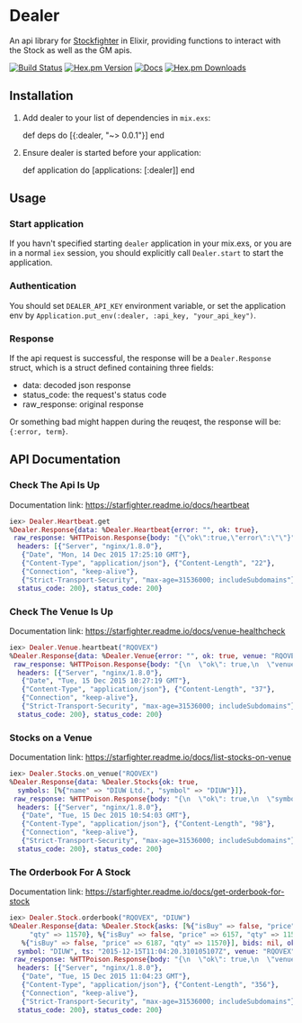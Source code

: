 # Dealer

An api library for [Stockfighter](https://www.stockfighter.io/) in Elixir, providing functions to interact with the Stock as well as the GM apis.

[![Build Status](https://img.shields.io/travis/larrylv/dealer.svg)](https://travis-ci.org/larrylv/dealer)
[![Hex.pm Version](https://img.shields.io/hexpm/v/dealer.svg?style=flat-square)](https://hex.pm/packages/dealer)
[![Docs](https://inch-ci.org/github/larrylv/dealer.svg?branch=master&style=flat-square)](https://inch-ci.org/github/larrylv/dealer)
[![Hex.pm Downloads](https://img.shields.io/hexpm/dt/dealer.svg?style=flat-square)](https://hex.pm/packages/dealer)

## Installation

  1. Add dealer to your list of dependencies in `mix.exs`:

        def deps do
          [{:dealer, "~> 0.0.1"}]
        end

  2. Ensure dealer is started before your application:

        def application do
          [applications: [:dealer]]
        end

## Usage

### Start application

If you havn't specified starting `dealer` application in your mix.exs, or you are in a normal `iex` session, you should explicitly call `Dealer.start` to start the application.

### Authentication

You should set `DEALER_API_KEY` environment variable, or set the application env by `Application.put_env(:dealer, :api_key, "your_api_key")`.

### Response

If the api request is successful, the response will be a `Dealer.Response` struct, which is a struct defined containing three fields:

* data: decoded json response
* status_code: the request's status code
* raw_response: original response

Or something bad might happen during the reuqest, the response will be: `{:error, term}`.

## API Documentation

### Check The Api Is Up

Documentation link: https://starfighter.readme.io/docs/heartbeat

``` elixir
iex> Dealer.Heartbeat.get
%Dealer.Response{data: %Dealer.Heartbeat{error: "", ok: true},
 raw_response: %HTTPoison.Response{body: "{\"ok\":true,\"error\":\"\"}",
  headers: [{"Server", "nginx/1.8.0"},
   {"Date", "Mon, 14 Dec 2015 17:25:10 GMT"},
   {"Content-Type", "application/json"}, {"Content-Length", "22"},
   {"Connection", "keep-alive"},
   {"Strict-Transport-Security", "max-age=31536000; includeSubdomains"}],
  status_code: 200}, status_code: 200}
```

### Check The Venue Is Up

Documentation link: https://starfighter.readme.io/docs/venue-healthcheck

``` elixir
iex> Dealer.Venue.heartbeat("RQOVEX")
%Dealer.Response{data: %Dealer.Venue{error: "", ok: true, venue: "RQOVEX"},
 raw_response: %HTTPoison.Response{body: "{\n  \"ok\": true,\n  \"venue\": \"RQOVEX\"\n}",
  headers: [{"Server", "nginx/1.8.0"},
   {"Date", "Tue, 15 Dec 2015 10:27:19 GMT"},
   {"Content-Type", "application/json"}, {"Content-Length", "37"},
   {"Connection", "keep-alive"},
   {"Strict-Transport-Security", "max-age=31536000; includeSubdomains"}],
  status_code: 200}, status_code: 200}
```

### Stocks on a Venue

Documentation link: https://starfighter.readme.io/docs/list-stocks-on-venue

``` elixir
iex> Dealer.Stocks.on_venue("RQOVEX")
%Dealer.Response{data: %Dealer.Stocks{ok: true,
  symbols: [%{"name" => "DIUW Ltd.", "symbol" => "DIUW"}]},
 raw_response: %HTTPoison.Response{body: "{\n  \"ok\": true,\n  \"symbols\": [\n    {\n      \"name\": \"DIUW Ltd.\",\n      \"symbol\": \"DIUW\"\n    }\n  ]\n}",
  headers: [{"Server", "nginx/1.8.0"},
   {"Date", "Tue, 15 Dec 2015 10:54:03 GMT"},
   {"Content-Type", "application/json"}, {"Content-Length", "98"},
   {"Connection", "keep-alive"},
   {"Strict-Transport-Security", "max-age=31536000; includeSubdomains"}],
  status_code: 200}, status_code: 200}
```

### The Orderbook For A Stock

Documentation link: https://starfighter.readme.io/docs/get-orderbook-for-stock

``` elixir
iex> Dealer.Stock.orderbook("RQOVEX", "DIUW")
%Dealer.Response{data: %Dealer.Stock{asks: [%{"isBuy" => false, "price" => 6127,
     "qty" => 11570}, %{"isBuy" => false, "price" => 6157, "qty" => 11570},
   %{"isBuy" => false, "price" => 6187, "qty" => 11570}], bids: nil, ok: true,
  symbol: "DIUW", ts: "2015-12-15T11:04:20.310105107Z", venue: "RQOVEX"},
 raw_response: %HTTPoison.Response{body: "{\n  \"ok\": true,\n  \"venue\": \"RQOVEX\",\n  \"symbol\": \"DIUW\",\n  \"ts\": \"2015-12-15T11:04:20.310105107Z\",\n  \"bids\": null,\n  \"asks\": [\n    {\n      \"price\": 6127,\n      \"qty\": 11570,\n      \"isBuy\": false\n    },\n    {\n      \"price\": 6157,\n      \"qty\": 11570,\n      \"isBuy\": false\n    },\n    {\n      \"price\": 6187,\n      \"qty\": 11570,\n      \"isBuy\": false\n    }\n  ]\n}",
  headers: [{"Server", "nginx/1.8.0"},
   {"Date", "Tue, 15 Dec 2015 11:04:23 GMT"},
   {"Content-Type", "application/json"}, {"Content-Length", "356"},
   {"Connection", "keep-alive"},
   {"Strict-Transport-Security", "max-age=31536000; includeSubdomains"}],
  status_code: 200}, status_code: 200}
```

